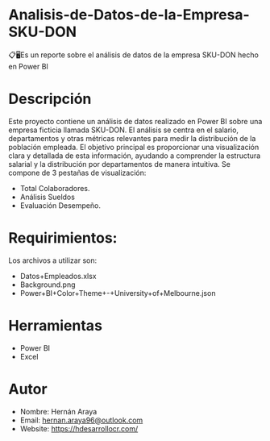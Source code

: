 # Analisis-de-Datos-de-la-Empresa-SKU-DON
📋🖥️Es un reporte sobre el análisis de datos de la empresa SKU-DON hecho en Power BI


# Descripción
Este proyecto contiene un análisis de datos realizado en Power BI sobre una empresa ficticia llamada SKU-DON. El análisis se centra en el salario, departamentos y otras métricas relevantes para medir la distribución de la población empleada. El objetivo principal es proporcionar una visualización clara y detallada de esta información, ayudando a comprender la estructura salarial y la distribución por departamentos de manera intuitiva.
Se compone de 3 pestañas de visualización:
- Total Colaboradores.
- Análisis Sueldos
- Evaluación Desempeño.

# Requirimientos:
Los archivos a utilizar son:
- Datos+Empleados.xlsx
- Background.png
- Power+BI+Color+Theme+-+University+of+Melbourne.json

# Herramientas
- Power BI
- Excel

# Autor
- Nombre: Hernán Araya
- Email: hernan.araya96@outlook.com
- Website: https://hdesarrollocr.com/
